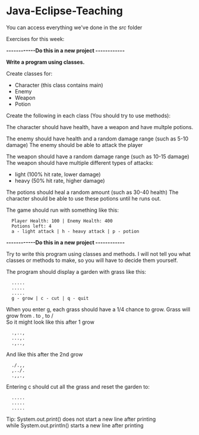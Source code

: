 ﻿# Java-Eclipse-Teaching

You can access everything we've done in the *src* folder

Exercises for this week:

**------------Do this in a new project ------------**

**Write a program using classes.**

Create classes for:
- Character (this class contains main)
- Enemy
- Weapon
- Potion

Create the following in each class (You should try to use methods):

The character should have health, have a weapon and have multple potions.

The enemy should have health and a random damage range (such as 5-10 damage)
The enemy should be able to attack the player

The weapon should have a random damage range (such as 10-15 damage)
The weapon should have multiple different types of attacks:
- light (100% hit rate, lower damage)
- heavy (50% hit rate, higher damage)

The potions should heal a random amount (such as 30-40 health)
The character should be able to use these potions until he runs out.

The game should run with something like this:
```
  Player Health: 100 | Enemy Health: 400
  Potions left: 4
  a - light attack | h - heavy attack | p - potion
```

**------------Do this in a new project ------------**

Try to write this program using classes and methods.
I will not tell you what classes or methods to make, so you will have to decide them yourself.

The program should display a garden with grass like this:
```
  .....
  .....
  .....
  g - grow | c - cut | q - quit
```

When you enter g, each grass should have a 1/4 chance to grow.
Grass will grow from   .  to   ,  to  / <br/>
So it might look like this after 1 grow
```
  .,..,
  ...,.
  .,..,
```
And like this after the 2nd grow
```
  ./.,,
  ,../.
  .,,.,
```

Entering c should cut all the grass and reset the garden to:
```
  .....
  .....
  .....
```

Tip: System.out.print() does not start a new line after printing <br/>
while System.out.println() starts a new line after printing
